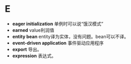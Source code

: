 # E
- **eager initialization** 单例时可以说“饿汉模式”
- **earned** value利润值
- **entity bean** entity译为实体，没有问题。bean可以不译。
- **event-driven application** 事件驱动应用程序
- **export** 导出。
- **expression** 表达式。
